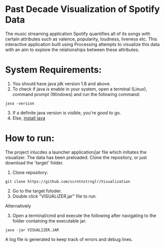 # Past Decade Visualization of Spotify Data

The music streaming application Spotify quantifies all of its songs with certain attributes such as valence,
popularity, loudness, liveness etc. This interactive application built using Processing attempts to visualize this data with an aim to explore the relationships between these attributes.


# System Requirements:
1. You should have java jdk version 1.8 and above. 
2. To check if java is enable in your system, open a terminal (Linux), command prompt (Windows) and run the following command:

```
java -version
```
3. If a definite java version is visible, you're good to go.
4. Else, [install java](https://java.com/en/download/manual.jsp) 

# How to run:

The project inlucdes a launcher application/jar  file which initiates the visualizer. The data has been preloaded. Clone the repository, or just download the 'target' folder.

1. Clone repository:
```
git clone https://github.com/scrntnstrnglr/Visualization
```
2. Go to the target foloder.
2. Double click "VISUALIZER.jar" file to run.

Alternatively

3. Open a terminal/cmd and execute the following after navigating to the folder containing the executable jar.
```
java -jar VISUALIZER.JAR
```

A log file is generated to keep track of errors and debug lines.